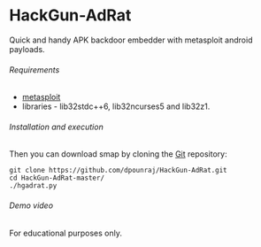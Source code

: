 # HackGun-AdRat

Quick and handy APK backdoor embedder with metasploit android payloads.

###### Requirements
* [metasploit](https://www.metasploit.com/)
* libraries - lib32stdc++6, lib32ncurses5 and lib32z1.



###### Installation and execution
Then you can download smap by cloning the [Git](https://github.com/dponraj/HackGun-AdRat) repository:

    git clone https://github.com/dpounraj/HackGun-AdRat.git
    cd HackGun-AdRat-master/
    ./hgadrat.py
  
###### Demo video

For educational purposes only.
